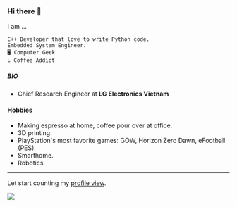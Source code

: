 ### Hi there 👋

I am ...

```
C++ Developer that love to write Python code.
Embedded System Engineer.
🖥️ Computer Geek
☕ Coffee Addict
```

##### BIO

- Chief Research Engineer at **LG Electronics Vietnam**

#### Hobbies
- Making espresso at home, coffee pour over at office.
- 3D printing.
- PlayStation's most favorite games: GOW, Horizon Zero Dawn, eFootball (PES).
- Smarthome.
- Robotics.

---
Let start counting my [profile view](https://github.com/antonkomarev/github-profile-views-counter).

![](https://komarev.com/ghpvc/?username=dangsonbk&label=PROFILE+VIEWS)
